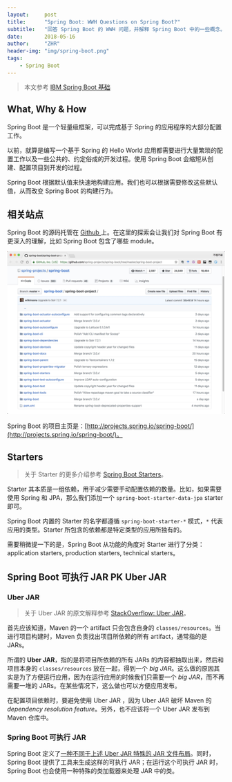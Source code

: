 ```yaml
---
layout:     post
title:      "Spring Boot: WWH Questions on Spring Boot?"
subtitle:   "回答 Spring Boot 的 WWH 问题，并解释 Spring Boot 中的一些概念。"
date:       2018-05-16
author:     "ZHR"
header-img: "img/spring-boot.png"
tags:
    - Spring Boot
---
```


> 本文参考 [IBM Spring Boot 基础](https://www.ibm.com/developerworks/cn/java/j-spring-boot-basics-perry/index.html)

## What, Why & How

Spring Boot 是一个轻量级框架，可以完成基于 Spring 的应用程序的大部分配置工作。

以前，就算是编写一个基于 Spring 的 Hello World 应用都需要进行大量繁琐的配置工作以及一些公共的、约定俗成的开发过程。使用 Spring Boot 会缩短从创建、配置项目到开发的过程。

Spring Boot 根据默认值来快速地构建应用。我们也可以根据需要修改这些默认值，从而改变 Spring Boot 的构建行为。

## 相关站点

Spring Boot 的源码托管在 [Github ](https://github.com/spring-projects/spring-boot) 上。在这里的探索会让我们对 Spring Boot 有更深入的理解，比如 Spring Boot 包含了哪些 module。

![spring boot modules](/img/in-post/spring-boot-modules.jpg)

Spring Boot 的项目主页是：[http://projects.spring.io/spring-boot/](http://projects.spring.io/spring-boot/)。

## Starters

> 关于 Starter 的更多介绍参考 [Spring Boot Starters](https://docs.spring.io/spring-boot/docs/current/reference/htmlsingle/#using-boot-starter)。

Starter 其本质是一组依赖，用于减少需要手动配置依赖的数量。比如，如果需要使用 Spring 和 JPA，那么我们添加一个 `spring-boot-starter-data-jpa` starter 即可。

Spring Boot 内置的 Starter 的名字都遵循 `spring-boot-starter-*`  模式，`*`  代表应用的类型。Starter 所包含的依赖都是特定类型的应用所独有的。

需要稍微提一下的是，Spring Boot 从功能的角度对 Starter 进行了分类：application starters, production starters, technical starters。

## Spring Boot 可执行 JAR PK Uber JAR

### Uber JAR

> 关于 Uber JAR  的原文解释参考 [StackOverflow: Uber JAR](https://stackoverflow.com/questions/13620281/what-is-the-maven-shade-plugin-used-for-and-why-would-you-want-to-relocate-java#)。

首先应该知道，Maven 的一个 artifact 只会包含自身的 `classes/resources`。当进行项目构建时，Maven 负责找出项目所依赖的所有 artifact，通常指的是 JARs。

所谓的 **Uber JAR**，指的是将项目所依赖的所有 JARs 的内容都抽取出来，然后和项目本身的 `classes/resources`  放在一起，得到一个 *big JAR*。这么做的原因其实是为了方便运行应用，因为在运行应用的时候我们只需要一个 *big JAR*，而不再需要一堆的 JARs。在某些情况下，这么做也可以方便应用发布。

在配置项目依赖时，要避免使用 Uber JAR ，因为 Uber JAR 破坏 Maven 的 *dependency resolution feature*。另外，也不应该将一个 Uber JAR 发布到 Maven 仓库中。

### Spring Boot 可执行 JAR

Spring Boot 定义了[一种不同于上述 Uber JAR 特殊的 JAR 文件布局](https://docs.spring.io/spring-boot/docs/current/reference/htmlsingle/#executable-jar)。同时，Spring Boot 提供了工具来生成这样的可执行 JAR；在运行这个可执行 JAR 时，Spring Boot 也会使用一种特殊的类加载器来处理 JAR 中的类。
